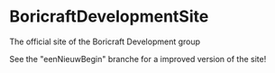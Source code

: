 # BoricraftDevelopmentSite
The official site of the Boricraft Development group


See the "eenNieuwBegin" branche for a improved version of the site!
